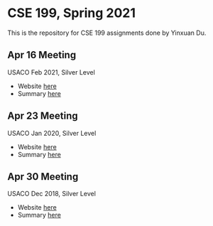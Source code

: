 # CSE 199, Spring 2021

This is the repository for CSE 199 assignments done by Yinxuan Du.

## Apr 16 Meeting

USACO Feb 2021, Silver Level

- Website [here](http://www.usaco.org/index.php?page=feb21results)
- Summary [here](summary/feb-2021-silver-summary.md)

## Apr 23 Meeting

USACO Jan 2020, Silver Level

- Website [here](http://www.usaco.org/index.php?page=jan20results)
- Summary [here](summary/jan-2021-silver-summary.md)

## Apr 30 Meeting

USACO Dec 2018, Silver Level

- Website [here](http://www.usaco.org/index.php?page=dec18results)
- Summary [here](summary/dec-2018-silver-summary.md)